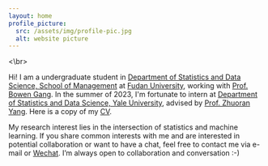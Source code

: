```yaml
---
layout: home
profile_picture:
  src: /assets/img/profile-pic.jpg
  alt: website picture
---
```

<\br>
<p>
Hi! I am a undergraduate student in <a href="https://www.fdsm.fudan.edu.cn/aboutus/default.html">Department of Statistics and Data Science, 
	School of Management</a> at <a href="https://www.fudan.edu.cn/">Fudan University</a>, working with
	<a href="https://www.fdsm.fudan.edu.cn/AboutUs/preview.html?uid=012127">Prof. Bowen Gang</a>. In the summer of 2023, 
	I'm fortunate to intern at <a href="https://statistics.yale.edu//">Department of Statistics and Data Science, Yale University</a>, 
	advised by <a href="https://zhuoranyang.github.io/">Prof. Zhuoran Yang</a>. Here is a copy of my <a href="">CV</a>.
</p>

<p>
My research interest lies in the intersection of statistics and machine learning. If you share common interests with me and are interested in potential collaboration or want to have a chat, feel free to contact me via e-mail or <a href="https://jlianghe.github.io/assets/img/wechat.jpg">Wechat</a>. I’m always open to collaboration and conversation :-)
</p>


